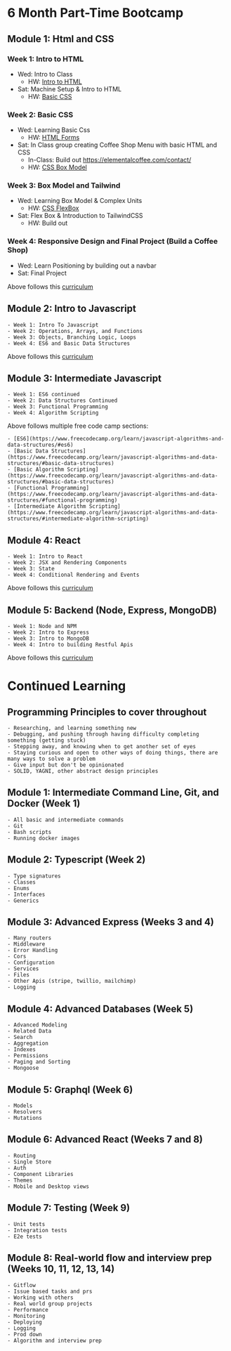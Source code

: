 # 6 Month Part-Time Bootcamp

## Module 1: Html and CSS

### Week 1: Intro to HTML

-   Wed: Intro to Class
    -   HW: [Intro to HTML](https://www.freecodecamp.org/learn/2022/responsive-web-design/learn-html-by-building-a-cat-photo-app/step-1)
-   Sat: Machine Setup & Intro to HTML
    -   HW: [Basic CSS](https://www.freecodecamp.org/learn/2022/responsive-web-design/learn-basic-css-by-building-a-cafe-menu/step-1)

### Week 2: Basic CSS

-   Wed: Learning Basic Css
    -   HW: [HTML Forms](https://www.freecodecamp.org/learn/2022/responsive-web-design/learn-html-forms-by-building-a-registration-form/step-1)
-   Sat: In Class group creating Coffee Shop Menu with basic HTML and CSS
    -   In-Class: Build out https://elementalcoffee.com/contact/
    -   HW: [CSS Box Model](https://www.freecodecamp.org/learn/2022/responsive-web-design/learn-the-css-box-model-by-building-a-rothko-painting/step-1)

### Week 3: Box Model and Tailwind

-   Wed: Learning Box Model & Complex Units
    -   HW: [CSS FlexBox](https://www.freecodecamp.org/learn/2022/responsive-web-design/learn-css-flexbox-by-building-a-photo-gallery/step-1)
-   Sat: Flex Box & Introduction to TailwindCSS
    -   HW: Build out

### Week 4: Responsive Design and Final Project (Build a Coffee Shop)

-   Wed: Learn Positioning by building out a navbar
-   Sat: Final Project

Above follows this [curriculum](https://www.freecodecamp.org/learn/2022/responsive-web-design)

## Module 2: Intro to Javascript

    - Week 1: Intro To Javascript
    - Week 2: Operations, Arrays, and Functions
    - Week 3: Objects, Branching Logic, Loops
    - Week 4: ES6 and Basic Data Structures

Above follows this [curriculum](https://www.freecodecamp.org/learn/javascript-algorithms-and-data-structures/)

## Module 3: Intermediate Javascript

    - Week 1: ES6 continued
    - Week 2: Data Structures Continued
    - Week 3: Functional Programming
    - Week 4: Algorithm Scripting

Above follows multiple free code camp sections:

    - [ES6](https://www.freecodecamp.org/learn/javascript-algorithms-and-data-structures/#es6)
    - [Basic Data Structures](https://www.freecodecamp.org/learn/javascript-algorithms-and-data-structures/#basic-data-structures)
    - [Basic Algorithm Scripting](https://www.freecodecamp.org/learn/javascript-algorithms-and-data-structures/#basic-data-structures)
    - [Functional Programming](https://www.freecodecamp.org/learn/javascript-algorithms-and-data-structures/#functional-programming)
    - [Intermediate Algorithm Scripting](https://www.freecodecamp.org/learn/javascript-algorithms-and-data-structures/#intermediate-algorithm-scripting)

## Module 4: React

    - Week 1: Intro to React
    - Week 2: JSX and Rendering Components
    - Week 3: State
    - Week 4: Conditional Rendering and Events

Above follows this [curriculum](https://reactjs.org/tutorial/tutorial.html)

## Module 5: Backend (Node, Express, MongoDB)

    - Week 1: Node and NPM
    - Week 2: Intro to Express
    - Week 3: Intro to MongoDB
    - Week 4: Intro to building Restful Apis

Above follows this [curriculum](https://www.freecodecamp.org/learn/back-end-development-and-apis/)

# Continued Learning

## Programming Principles to cover throughout

    - Researching, and learning something new
    - Debugging, and pushing through having difficulty completing something (getting stuck)
    - Stepping away, and knowing when to get another set of eyes
    - Staying curious and open to other ways of doing things, there are many ways to solve a problem
    - Give input but don't be opinionated
    - SOLID, YAGNI, other abstract design principles

## Module 1: Intermediate Command Line, Git, and Docker (Week 1)

    - All basic and intermediate commands
    - Git
    - Bash scripts
    - Running docker images

## Module 2: Typescript (Week 2)

    - Type signatures
    - Classes
    - Enums
    - Interfaces
    - Generics

## Module 3: Advanced Express (Weeks 3 and 4)

    - Many routers
    - Middleware
    - Error Handling
    - Cors
    - Configuration
    - Services
    - Files
    - Other Apis (stripe, twillio, mailchimp)
    - Logging

## Module 4: Advanced Databases (Week 5)

    - Advanced Modeling
    - Related Data
    - Search
    - Aggregation
    - Indexes
    - Permissions
    - Paging and Sorting
    - Mongoose

## Module 5: Graphql (Week 6)

    - Models
    - Resolvers
    - Mutations

## Module 6: Advanced React (Weeks 7 and 8)

    - Routing
    - Single Store
    - Auth
    - Component Libraries
    - Themes
    - Mobile and Desktop views

## Module 7: Testing (Week 9)

    - Unit tests
    - Integration tests
    - E2e tests

## Module 8: Real-world flow and interview prep (Weeks 10, 11, 12, 13, 14)

    - Gitflow
    - Issue based tasks and prs
    - Working with others
    - Real world group projects
    - Performance
    - Monitoring
    - Deploying
    - Logging
    - Prod down
    - Algorithm and interview prep
